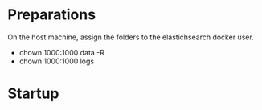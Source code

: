 # Preparations
On the host machine, assign the folders to the elastichsearch docker user.

* chown 1000:1000 data -R
* chown 1000:1000 logs

# Startup


